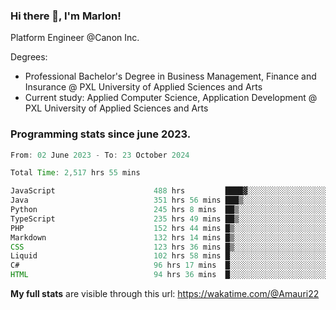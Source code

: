
### Hi there 👋, I'm Marlon!

Platform Engineer @Canon Inc.

Degrees: 
- Professional Bachelor's Degree in Business Management, Finance and Insurance @ PXL University of Applied Sciences and Arts
- Current study: Applied Computer Science, Application Development @ PXL University of Applied Sciences and Arts

### Programming stats since june 2023.
<!--START_SECTION:waka-->

```java
From: 02 June 2023 - To: 23 October 2024

Total Time: 2,517 hrs 55 mins

JavaScript                      488 hrs         ████▓░░░░░░░░░░░░░░░░░░░░   19.07 %
Java                            351 hrs 56 mins ███▒░░░░░░░░░░░░░░░░░░░░░   13.75 %
Python                          245 hrs 8 mins  ██▒░░░░░░░░░░░░░░░░░░░░░░   09.58 %
TypeScript                      235 hrs 49 mins ██▒░░░░░░░░░░░░░░░░░░░░░░   09.21 %
PHP                             152 hrs 44 mins █▒░░░░░░░░░░░░░░░░░░░░░░░   05.97 %
Markdown                        132 hrs 14 mins █▒░░░░░░░░░░░░░░░░░░░░░░░   05.17 %
CSS                             123 hrs 36 mins █▒░░░░░░░░░░░░░░░░░░░░░░░   04.83 %
Liquid                          102 hrs 58 mins █░░░░░░░░░░░░░░░░░░░░░░░░   04.02 %
C#                              96 hrs 17 mins  █░░░░░░░░░░░░░░░░░░░░░░░░   03.76 %
HTML                            94 hrs 36 mins  █░░░░░░░░░░░░░░░░░░░░░░░░   03.70 %
```

<!--END_SECTION:waka-->
**My full stats** are visible through this url: https://wakatime.com/@Amauri22
